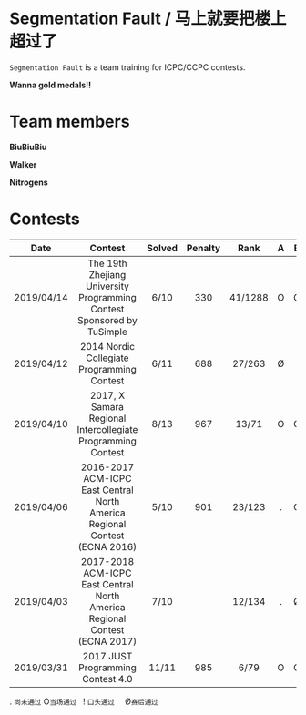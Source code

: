 # Segmentation Fault / 马上就要把楼上超过了

`Segmentation Fault` is a team training for ICPC/CCPC contests.

**Wanna gold medals!!**

# Team members

**BiuBiuBiu**

**Walker**

**Nitrogens**



# Contests




|     Date     |                           Contest                            | Solved  | Penalty |   Rank    |  A   |  B   |  C   |  D   |  E   |  F   |  G   |  H   |  I   |  J   |  K   |  L   |  M   |
| :----------: | :----------------------------------------------------------: | :-----: | :-----: | :-------: | :--: | :--: | :--: | :--: | :--: | :--: | :--: | :--: | :--: | :--: | :--: | :--: | :--: |
| 2019/04/14 | The 19th Zhejiang University Programming Contest Sponsored by TuSimple | 6/10  |  330  | 41/1288 |  O   |  O   |  O   |  .   |  O   |  .   |  O   |  Ø   |  .   |  O   |  /   |  /   |  /   |
| 2019/04/12 |          2014 Nordic Collegiate Programming Contest          | 6/11  |  688  | 27/263  |  Ø   |  .   |  O   |  O   |  O   |  .   |  O   |  O   |  !   |  .   |  O   |  /   |  /   |
| 2019/04/10 | 2017, X Samara Regional Intercollegiate Programming Contest  | 8/13  |  967  |  13/71  |  O   |  O   |  O   |  O   |  O   |  .   |  O   |  O   |  Ø   |  .   |  Ø   |  .   |  O   |
| 2019/04/06 | 2016-2017 ACM-ICPC East Central North America Regional Contest (ECNA 2016) | 5/10  |  901  | 23/123  |  .   |  O   |  O   |  O   |  O   |  Ø   |  Ø   |  Ø   |  O   |  .   |  /   |  /   |  /   |
| 2019/04/03 | 2017-2018 ACM-ICPC East Central North America Regional Contest (ECNA 2017) | 7/10  |         | 12/134  |  .   |  Ø   |  O   |  O   |  O   |  O   |  O   |  O   |  Ø   |  O   |  /   |  /   |  /   |
| 2019/03/31 |              2017 JUST Programming Contest 4.0               | 11/11 |  985  |  6/79   |  O   |  O   |  O   |  O   |  O   |  O   |  O   |  O   |  O   |  O   |  O   |  /   |  /   |

. `尚未通过`  O`当场通过 `  ! `口头通过  ` Ø`赛后通过`